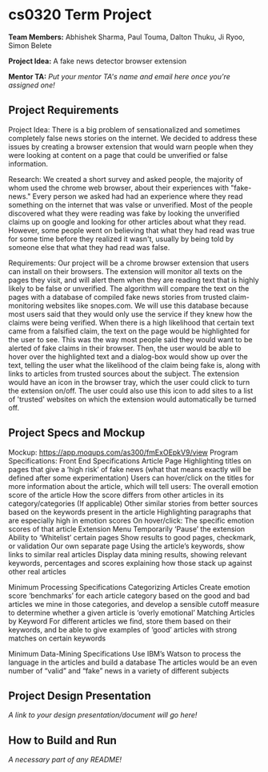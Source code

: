 # cs0320 Term Project

**Team Members:** Abhishek Sharma, Paul Touma, Dalton Thuku, Ji Ryoo, Simon Belete

**Project Idea:** A fake news detector browser extension

**Mentor TA:** _Put your mentor TA's name and email here once you're assigned one!_

## Project Requirements
Project Idea: 
There is a big problem of sensationalized and sometimes completely false news stories on the internet. We decided to address these issues by creating a browser extension that would warn people when they were looking at content on a page that could be unverified or false information. 

Research: 
We created a short survey and asked people, the majority of whom used the chrome web browser, about their experiences with "fake-news." Every person we asked had had an experience where they read something on the internet that was valse or unverified. Most of the people discovered what they were reading was fake by looking the unverified claims up on google and looking for other articles about what they read. However, some people went on believing that what they had read was true for some time before they realized it wasn't, usually by being told by someone else that what they had read was false. 

Requirements: 
Our project will be a chrome browser extension that users can install on their browsers. The extension will monitor all texts on the pages they visit, and will alert them when they are reading text that is highly likely to be false or unverified. The algorithm will compare the text on the pages with a database of compiled fake news stories from trusted claim-monitoring websites like snopes.com. We will use this database because most users said that they would only use the service if they knew how the claims were being verified. When there is a high likelihood that certain text came from a falsified claim, the text on the page would be highlighted for the user to see. This was the way most people said they would want to be alerted of fake claims in their browser. Then, the user would be able to hover over the highlighted text and a dialog-box would show up over the text, telling the user what the likelihood of the claim being fake is, along with links to articles from trusted sources about the subject. 
The extension would have an icon in the browser tray, which the user could click to turn the extension on/off. The user could also use this icon to add sites to a list of 'trusted' websites on which the extension would automatically be turned off.  

## Project Specs and Mockup
Mockup: https://app.moqups.com/as300/fmExOEpkV9/view
Program Specifications:
Front End Specifications
Article Page
Highlighting titles on pages that give a ‘high risk’ of fake news (what that means exactly will be defined after some experimentation)
Users can hover/click on the titles for more information about the article, which will tell users: 
The overall emotion score of the article
How the score differs from other articles in its category/categories
(If applicable) Other similar stories from better sources based on the keywords present in the article
Highlighting paragraphs that are especially high in emotion scores
On hover/click: 
The specific emotion scores of that article
Extension Menu
Temporarily ‘Pause’ the extension
Ability to ‘Whitelist’ certain pages
Show results to good pages, checkmark, or validation
Our own separate page
Using the article’s keywords, show links to similar real articles
Display data mining results, showing relevant keywords, percentages and scores explaining how those stack up against other real articles

Minimum Processing Specifications
Categorizing Articles
Create emotion score ‘benchmarks’ for each article category based on the good and bad articles we mine in those categories, and develop a sensible cutoff measure to determine whether a given article is ‘overly emotional’ 
Matching Articles by Keyword
For different articles we find, store them based on their keywords, and be able to give examples of ‘good’ articles with strong matches on certain keywords

Minimum Data-Mining Specifications
Use IBM’s Watson to process the language in the articles and build a database
The articles would be an even number of “valid” and “fake” news in a variety of different subjects


## Project Design Presentation
_A link to your design presentation/document will go here!_

## How to Build and Run
_A necessary part of any README!_

